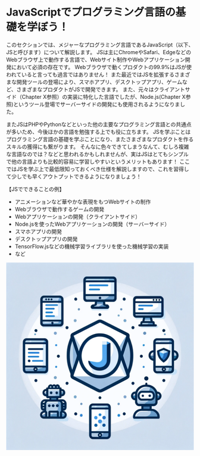 # JavaScriptでプログラミング言語の基礎を学ぼう！
このセクションでは、メジャーなプログラミング言語であるJavaScript（以下、JSと呼びます）について解説します。
JSは主にChromeやSafari、EdgeなどのWebブラウザ上で動作する言語で、Webサイト制作やWebアプリケーション開発において必須の存在です。
Webブラウザで動くプロダクトの99.9%はJSが使われていると言っても過言ではありません！
また最近ではJSを拡張するさまざまな開発ツールの登場により、スマホアプリ、デスクトップアプリ、ゲームなど、さまざまなプロダクトがJSで開発できます。
また、元々はクライアントサイド（Chapter X参照）の実装に特化した言語でしたが、Node.js(Chapter X参照)というツール登場でサーバーサイドの開発にも使用されるようになりました。
<!-- TODO: Chapter X -->

またJSはPHPやPythonなどといった他の主要なプログラミング言語との共通点が多いため、今後ほかの言語を勉強する上でも役に立ちます。
JSを学ぶことはプログラミング言語の基礎を学ぶことになり、またさまざまなプロダクトを作るスキルの獲得にも繋がります。
そんなに色々できてしまうなんて、むしろ複雑な言語なのでは？などと思われるかもしれませんが、実はJSはとてもシンプルで他の言語よりも比較的容易に学習しやすいというメリットもあります！
ここではJSを学ぶ上で最低限知っておくべき仕様を解説しますので、これを習得して少しでも早くアウトプットできるようになりましょう！

【JSでできることの例】
- アニメーションなど華やかな表現をもつWebサイトの制作
- Webブラウザで動作するゲームの開発
- Webアプリケーションの開発（クライアントサイド）
- Node.jsを使ったWebアプリケーションの開発（サーバーサイド）
- スマホアプリの開発
- デスクトップアプリの開発
- TensorFlow.jsなどの機械学習ライブラリを使った機械学習の実装
- など

![イメージ図](images/js-image.png)